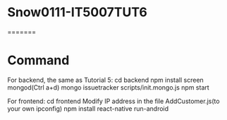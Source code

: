 # Snow0111-IT5007TUT6
=======
# Command
For backend, the same as Tutorial 5:
cd backend
npm install
screen mongod(Ctrl a+d)
mongo issuetracker scripts/init.mongo.js
npm start

For frontend:
cd frontend
Modify IP address in the file AddCustomer.js(to your own ipconfig)
npm install
react-native run-android

